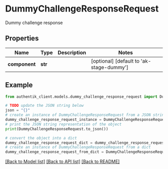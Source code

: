 # DummyChallengeResponseRequest

Dummy challenge response

## Properties

Name | Type | Description | Notes
------------ | ------------- | ------------- | -------------
**component** | **str** |  | [optional] [default to 'ak-stage-dummy']

## Example

```python
from authentik_client.models.dummy_challenge_response_request import DummyChallengeResponseRequest

# TODO update the JSON string below
json = "{}"
# create an instance of DummyChallengeResponseRequest from a JSON string
dummy_challenge_response_request_instance = DummyChallengeResponseRequest.from_json(json)
# print the JSON string representation of the object
print(DummyChallengeResponseRequest.to_json())

# convert the object into a dict
dummy_challenge_response_request_dict = dummy_challenge_response_request_instance.to_dict()
# create an instance of DummyChallengeResponseRequest from a dict
dummy_challenge_response_request_from_dict = DummyChallengeResponseRequest.from_dict(dummy_challenge_response_request_dict)
```
[[Back to Model list]](../README.md#documentation-for-models) [[Back to API list]](../README.md#documentation-for-api-endpoints) [[Back to README]](../README.md)


